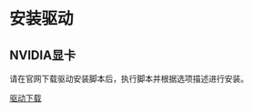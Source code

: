 # 安装驱动

## NVIDIA显卡

请在官网下载驱动安装脚本后，执行脚本并根据选项描述进行安装。

[驱动下载](https://www.nvidia.cn/Download/index.aspx?lang=cn)